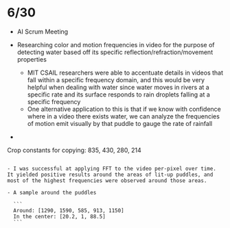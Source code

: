 # 6/30

- AI Scrum Meeting

- Researching color and motion frequencies in video for the purpose of detecting water based off its specific reflection/refraction/movement properties

  - MIT CSAIL researchers were able to accentuate details in videos that fall within a specific frequency domain, and this would be very helpful when dealing with water since water moves in rivers at a specific rate and its surface responds to rain droplets falling at a specific frequency
  - One alternative application to this is that if we know with confidence where in a video there exists water, we can analyze the frequencies of motion emit visually by that puddle to gauge the rate of rainfall

-   ```
  Crop constants for copying: 835, 430, 280, 214
  ```
  
- I was successful at applying FFT to the video per-pixel over time. It yielded positive results around the areas of lit-up puddles, and most of the highest frequencies were observed around those areas.

  - A sample around the puddles

    ```
    Around: [1290, 1590, 585, 913, 1150] 
    In the center: [20.2, 1, 88.5]
    ```

    